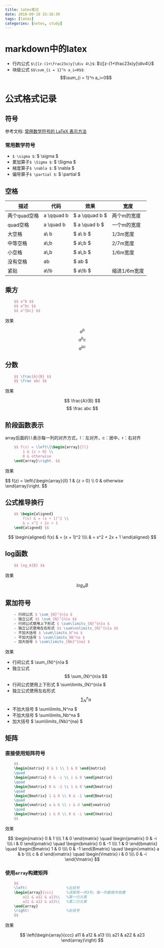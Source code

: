 ```yaml
---
title: latex笔记
date: 2018-09-18 15:16:39
tags: [latex]
categories: [notes, study]
---
```


# markdown中的latex

- 行内公式 `$\{[z-(1+\frac23x)y]\div 4\}$`: $\{[z-(1+\frac23x)y]\div4\}$
- 块级公式 `$$\sum_{i = 1}^n a_i=0$$`: $$\sum_{i = 1}^n a_i=0$$

# 公式格式记录

## 符号

参考文档: [常用数学符号的 LaTeX 表示方法][1]

[1]: http://www.mohu.org/info/symbols/symbols.htm

### 常用数学符号

- `$ \sigma $`: $ \sigma $
- 累加算子`$ \Sigma $`: $ \Sigma $
- 梯度算子`$ \nabla $`: $ \nabla $
- 偏导算子`$ \partial $`: $ \partial $

## 空格

| 描述         | 代码       | 效果           | 宽度         |
| ------------ | ---------- | -------------- | ------------ |
| 两个quad空格 | a \\qquad b | $ a \\qquad b $ | 两个m的宽度  |
| quad空格     | a \\quad b  | $ a \\quad b $  | 一个m的宽度  |
| 大空格       | a\\ b       | $ a\\ b $       | 1/3m宽度     |
| 中等空格     | a\\;b       | $ a\\;b $       | 2/7m宽度     |
| 小空格       | a\\,b       | $ a\\,b $       | 1/6m宽度     |
| 没有空格     | ab         | $ ab $         |              |
| 紧贴         | a\\!b       | $ a\\!b $       | 缩进1/6m宽度 |

## 乘方

```latex
    $$ a^b $$
    $$ a^bc $$
    $$ a^{bc} $$
```

效果

$$ a^b $$
$$ a^bc $$
$$ a^{bc} $$

## 分数

```latex
    $$ \frac{A}{B} $$
    $$ \frac abc $$
```

效果

$$ \frac{A}{B} $$
$$ \frac abc $$

## 阶段函数表示

array后面的`ll`表示每一列的对齐方式，l：左对齐，c：居中，r：右对齐

```latex
    $$ f(z) = \left\{\begin{array}{ll}
        1 & {z > 0} \\
        0 & otherwise
    \end{array}\right. $$
```

效果

$$ f(z) = \left\\{\begin{array}{ll}
    1 & {z > 0} \\\\
    0 & otherwise
\end{array}\right. $$

## 公式推导换行

```latex
    $$ \begin{aligned}
        f(x) & = (x + 1)^2 \\
        & = x^2 + 2x + 1
    \end{aligned} $$
```

$$ \begin{aligned}
    f(x) & = (x + 1)^2 \\\\
    & = x^2 + 2x + 1
\end{aligned} $$

## log函数

```latex
    $$ log_A{B} $$
```

效果

$$ log_A{B} $$

## 累加符号

```latex
    - 行间公式 $ \sum_{N}^{n}a $
    - 独立公式 $$ \sum_{N}^{n}a $$
    - 行间公式使用上下形式 $ \sum\limits_{N}^{n}a $
    - 独立公式使用左右形式 $$ \sum\nolimits_{N}^{n}a $$
    - 不加大括号 $ \sum\limits_N^na $
    - 不加大括号 $ \sum\limits_Nb^na $
    - 加大括号 $ \sum\limits_{Nb}^{na} $
```

效果

- 行间公式 $ \sum_{N}^{n}a $
- 独立公式 $$ \sum_{N}^{n}a $$
- 行间公式使用上下形式 $ \sum\limits_{N}^{n}a $
- 独立公式使用左右形式 $$ \sum\nolimits_{N}^{n}a $$
- 不加大括号 $ \sum\limits_N^na $
- 不加大括号 $ \sum\limits_Nb^na $
- 加大括号 $ \sum\limits_{Nb}^{na} $

## 矩阵

### 直接使用矩阵符号

```latex
    $$
    \begin{matrix} 0 & 1 \\ 1 & 0 \end{matrix}
    \quad
    \begin{pmatrix} 0 & -i \\ i & 0 \end{pmatrix}
    \quad
    \begin{bmatrix} 0 & -1 \\ 1 & 0 \end{bmatrix}
    \quad
    \begin{Bmatrix} 1 & 0 \\ 0 & -1 \end{Bmatrix}
    \quad
    \begin{vmatrix} a & b \\ c & d \end{vmatrix}
    \quad
    \begin{Vmatrix} i & 0 \\ 0 & -i \end{Vmatrix}
    $$
```

效果

$$
\begin{matrix} 0 & 1 \\\\ 1 & 0 \end{matrix}
\quad
\begin{pmatrix} 0 & -i \\\\ i & 0 \end{pmatrix}
\quad
\begin{bmatrix} 0 & -1 \\\\ 1 & 0 \end{bmatrix}
\quad
\begin{Bmatrix} 1 & 0 \\\\ 0 & -1 \end{Bmatrix}
\quad
\begin{vmatrix} a & b \\\\ c & d \end{vmatrix}
\quad
\begin{Vmatrix} i & 0 \\\\ 0 & -i \end{Vmatrix}
$$

### 使用`array`构建矩阵

```latex
    $$
    \left(                  %左括号
    \begin{array}{ccc}      %该矩阵一共3列，每一列都居中放置
        a11 & a12 & a13\\   %第一行元素
        a21 & a22 & a23\\   %第二行元素
    \end{array}
    \right)                 %右括号
    $$
```

效果

$$ \left(\begin{array}{ccc}
    a11 & a12 & a13 \\\\
    a21 & a22 & a23
\end{array}\right) $$